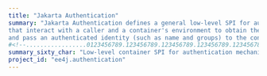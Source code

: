 ```yaml
---
title: "Jakarta Authentication"
summary: "Jakarta Authentication defines a general low-level SPI for authentication mechanisms, which are controllers
that interact with a caller and a container's environment to obtain the caller's credentials, validate these,
and pass an authenticated identity (such as name and groups) to the container."
#<!--.................0123456789.123456789.123456789.123456789.123456789.123456789-->
summary_sixty_char: "Low-level container SPI for authentication mechanisms"
project_id: "ee4j.authentication"
---
```

